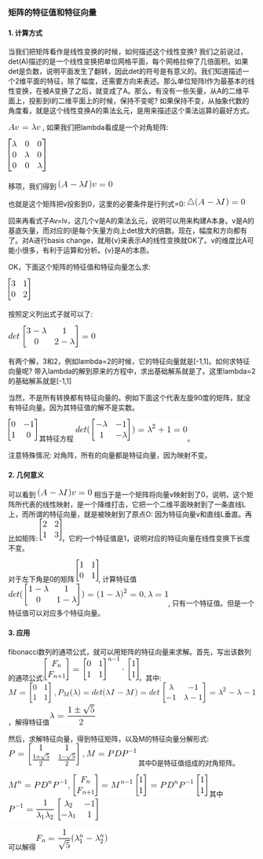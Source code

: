 ### 矩阵的特征值和特征向量

#### 1. 计算方式
当我们把矩阵看作是线性变换的时候，如何描述这个线性变换? 我们之前说过，det(A)描述的是一个线性变换把单位网格平面，每个网格拉伸了几倍面积。如果det是负数，说明平面发生了翻转，因此det的符号是有意义的。我们知道描述一个2维平面的特征，除了幅度，还需要方向来表述。那么单位矩阵I作为最基本的线性变换，在被A变换了之后，就变成了A。那么，有没有一些矢量，从A的二维平面上，投影到I的二维平面上的时候，保持不变呢? 如果保持不变，从抽象代数的角度看，就是这个线性变换A的乘法幺元，是用来描述这个乘法运算的最好方式。

<img src="img/eigen01.gif"> , 如果我们把lambda看成是一个对角矩阵:

<img src="img/eigen02.gif">

移项，我们得到 <img src="img/eigen03.gif">

也就是这个矩阵把v投影到0，这里的必要条件是行列式=0: <img src="img/eigen04.gif">

回来再看式子Av=lv，这几个v是A的乘法幺元，说明可以用来构建A本身。v是A的基底矢量，而对应的l是每个矢量方向上det放大的倍数。现在，幅度和方向都有了。对A进行basis change，就用{v}来表示A的线性变换就OK了。v的维度比A可能小很多，有利于运算和分析。{v}是A的本质。

OK，下面这个矩阵的特征值和特征向量怎么求:

<img src="img/eigen05.gif">

按照定义列出式子就可以了:

<img src="img/eigen06.gif">

有两个解，3和2，例如lambda=2的时候，它的特征向量就是[-1,1]。如何求特征向量呢? 带入lambda的解到原来的方程中，求出基础解系就是了。这里lambda=2的基础解系就是[-1,1]

当然，不是所有转换都有特征向量的。例如下面这个代表左旋90度的矩阵，就没有特征向量。因为其特征值的解不是实数。

<img src="img/eigen07.gif"> 其特征方程 <img src="img/eigen09.gif">。

注意特殊情况: 对角阵，所有的向量都是特征向量，因为映射不变。

#### 2. 几何意义
可以看到 <img src="img/eigen03.gif"> 相当于是一个矩阵将向量v映射到了0，说明，这个矩阵所代表的线性映射，是一个降维打击，它把一个二维平面映射到了一条直线L上，而所谓的特征向量，就是被映射到了原点O: 因为特征向量v和直线L垂直。再比如矩阵:
<img src="img/eigen08.gif">，它的一个特征值是1，说明对应的特征向量在线性变换下长度不变。

对于左下角是0的矩阵 <img src="img/eigen10.gif">, 计算特征值 <img src="img/eigen11.gif">, 只有一个特征值。但是一个特征值可以对应多个特征向量。

#### 3. 应用

fibonacci数列的通项公式，就可以用矩阵的特征向量来求解。首先，写出该数列的通项公式:<img src="img/fib01.gif">，其中: <img src="img/fib02.gif">，解得特征值<img src="img/fib03.gif">

然后，求解特征向量，得到特征矩阵，以及M的特征向量分解形式:<img src="img/fib04.gif">
其中D是特征值组成的对角矩阵。

<img src="img/fib05.gif"> 其中 <img src="img/fib06.gif">

可以解得<img src="img/fib07.gif">